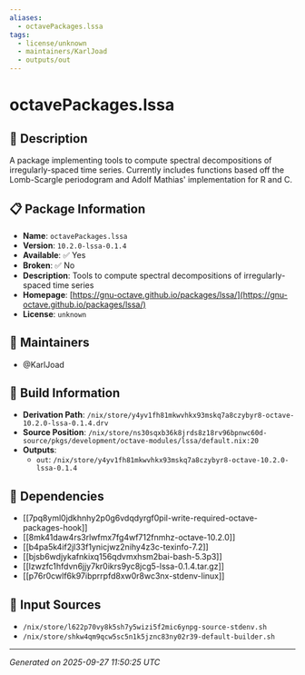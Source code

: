 ```yaml
---
aliases:
  - octavePackages.lssa
tags:
  - license/unknown
  - maintainers/KarlJoad
  - outputs/out
---
```


# octavePackages.lssa

## 📝 Description

A package implementing tools to compute spectral decompositions of
irregularly-spaced time series. Currently includes functions based off
the Lomb-Scargle periodogram and Adolf Mathias' implementation for R
and C.


## 📋 Package Information

- **Name**: `octavePackages.lssa`
- **Version**: `10.2.0-lssa-0.1.4`
- **Available**: ✅ Yes
- **Broken**: ✅ No
- **Description**: Tools to compute spectral decompositions of irregularly-spaced time series
- **Homepage**: [https://gnu-octave.github.io/packages/lssa/](https://gnu-octave.github.io/packages/lssa/)
- **License**: `unknown`
## 👥 Maintainers

- @KarlJoad


## 🔧 Build Information

- **Derivation Path**: `/nix/store/y4yv1fh81mkwvhkx93mskq7a8czybyr8-octave-10.2.0-lssa-0.1.4.drv`
- **Source Position**: `/nix/store/ns30sqxb36k8jrds8z18rv96bpnwc60d-source/pkgs/development/octave-modules/lssa/default.nix:20`
- **Outputs**:
  - `out`:  `/nix/store/y4yv1fh81mkwvhkx93mskq7a8czybyr8-octave-10.2.0-lssa-0.1.4`

## 🔗 Dependencies

- [[7pq8yml0jdkhnhy2p0g6vdqdyrgf0pil-write-required-octave-packages-hook]]
- [[8mk41daw4rs3rlwfmx7fg4wf712fnmhz-octave-10.2.0]]
- [[b4pa5k4if2jl33f1ynicjwz2nihy4z3c-texinfo-7.2]]
- [[bjsb6wdjykafnkixq156qdvmxhsm2bai-bash-5.3p3]]
- [[lzwzfc1hfdvn6jjy7kr0ikrs9yc8jcg5-lssa-0.1.4.tar.gz]]
- [[p76r0cwlf6k97ibprrpfd8xw0r8wc3nx-stdenv-linux]]

## 📁 Input Sources

- `/nix/store/l622p70vy8k5sh7y5wizi5f2mic6ynpg-source-stdenv.sh`
- `/nix/store/shkw4qm9qcw5sc5n1k5jznc83ny02r39-default-builder.sh`

---
*Generated on 2025-09-27 11:50:25 UTC*
